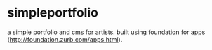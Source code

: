# simpleportfolio
a simple portfolio and cms for artists. built using foundation for apps (<http://foundation.zurb.com/apps.html>).
